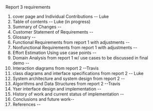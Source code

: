 Report 3 requirements
1. cover page and Individual Contributions -- Luke
2. Table of contents -- Luke (in progress)
3. Summary of Changes  --
4. Customer Statement of Requirements --
5. Glossary -- 
6. Functional Requirements from report 1 with adjustments --
7. Nonfunctional Requirements from report 1 with adjustments --
8. Effort Estimation Using use case points  --
9. Domain Analysis from report 1 w/ use cases to be discussed in final demo --
10. Interaction diagrams from report 2 --Travis
11. class diagrams and interface specifications from report 2 -- Luke
12. System architecture and system design from report 2 --
13. Algorithms and Data Structures from report 2 --Travis
14. Yser interface design and implementation --
15. History of work and current status of implementation --
16. Conclusions and future work--
17. References --
